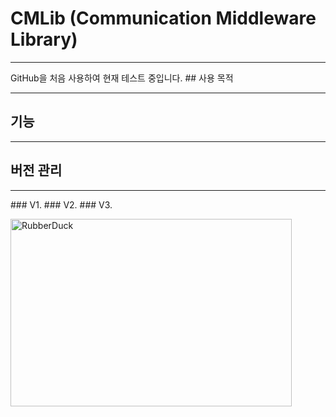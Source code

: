 # CMLib (Communication Middleware Library)
<hr/>
GitHub을 처음 사용하여 현재 테스트 중입니다.
## 사용 목적
<hr/>

## 기능
<hr/>

## 버전 관리
<hr/>
### V1.
### V2.
### V3.



<img src="https://user-images.githubusercontent.com/65689549/82535523-ed260600-9b81-11ea-9b54-73f09ee53ba3.png" width="450px" height="300px" title="px(픽셀) 크기 설정" alt="RubberDuck"></img><br/>
